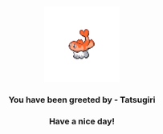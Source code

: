 <p align="center">
            <img src="https://raw.githubusercontent.com/PokeAPI/sprites/master/sprites/pokemon/978.png" width="150" height="150">
          </p>
          <h3 align="center">You have been greeted by - <b>Tatsugiri</b></h3>
          <h3 align="center">Have a nice day!</h3>
        